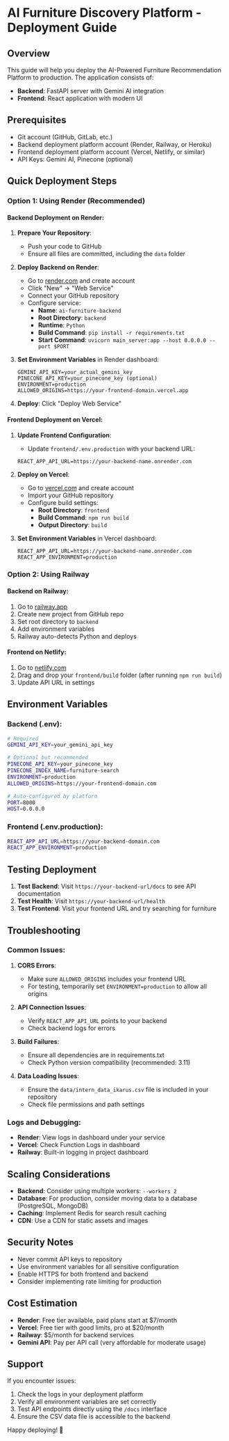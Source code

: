 # AI Furniture Discovery Platform - Deployment Guide

## Overview
This guide will help you deploy the AI-Powered Furniture Recommendation Platform to production. The application consists of:
- **Backend**: FastAPI server with Gemini AI integration
- **Frontend**: React application with modern UI

## Prerequisites
- Git account (GitHub, GitLab, etc.)
- Backend deployment platform account (Render, Railway, or Heroku)
- Frontend deployment platform account (Vercel, Netlify, or similar)
- API Keys: Gemini AI, Pinecone (optional)

## Quick Deployment Steps

### Option 1: Using Render (Recommended)

#### Backend Deployment on Render:

1. **Prepare Your Repository**:
   - Push your code to GitHub
   - Ensure all files are committed, including the `data` folder

2. **Deploy Backend on Render**:
   - Go to [render.com](https://render.com) and create account
   - Click "New" → "Web Service"
   - Connect your GitHub repository
   - Configure service:
     - **Name**: `ai-furniture-backend`
     - **Root Directory**: `backend`
     - **Runtime**: `Python`
     - **Build Command**: `pip install -r requirements.txt`
     - **Start Command**: `uvicorn main_server:app --host 0.0.0.0 --port $PORT`

3. **Set Environment Variables** in Render dashboard:
   ```
   GEMINI_API_KEY=your_actual_gemini_key
   PINECONE_API_KEY=your_pinecone_key (optional)
   ENVIRONMENT=production
   ALLOWED_ORIGINS=https://your-frontend-domain.vercel.app
   ```

4. **Deploy**: Click "Deploy Web Service"

#### Frontend Deployment on Vercel:

1. **Update Frontend Configuration**:
   - Update `frontend/.env.production` with your backend URL:
   ```
   REACT_APP_API_URL=https://your-backend-name.onrender.com
   ```

2. **Deploy on Vercel**:
   - Go to [vercel.com](https://vercel.com) and create account
   - Import your GitHub repository
   - Configure build settings:
     - **Root Directory**: `frontend`
     - **Build Command**: `npm run build`
     - **Output Directory**: `build`

3. **Set Environment Variables** in Vercel dashboard:
   ```
   REACT_APP_API_URL=https://your-backend-name.onrender.com
   REACT_APP_ENVIRONMENT=production
   ```

### Option 2: Using Railway

#### Backend on Railway:
1. Go to [railway.app](https://railway.app)
2. Create new project from GitHub repo
3. Set root directory to `backend`
4. Add environment variables
5. Railway auto-detects Python and deploys

#### Frontend on Netlify:
1. Go to [netlify.com](https://netlify.com)
2. Drag and drop your `frontend/build` folder (after running `npm run build`)
3. Update API URL in settings

## Environment Variables

### Backend (.env):
```bash
# Required
GEMINI_API_KEY=your_gemini_api_key

# Optional but recommended
PINECONE_API_KEY=your_pinecone_key
PINECONE_INDEX_NAME=furniture-search
ENVIRONMENT=production
ALLOWED_ORIGINS=https://your-frontend-domain.com

# Auto-configured by platform
PORT=8000
HOST=0.0.0.0
```

### Frontend (.env.production):
```bash
REACT_APP_API_URL=https://your-backend-domain.com
REACT_APP_ENVIRONMENT=production
```

## Testing Deployment

1. **Test Backend**: Visit `https://your-backend-url/docs` to see API documentation
2. **Test Health**: Visit `https://your-backend-url/health`
3. **Test Frontend**: Visit your frontend URL and try searching for furniture

## Troubleshooting

### Common Issues:

1. **CORS Errors**:
   - Make sure `ALLOWED_ORIGINS` includes your frontend URL
   - For testing, temporarily set `ENVIRONMENT=production` to allow all origins

2. **API Connection Issues**:
   - Verify `REACT_APP_API_URL` points to your backend
   - Check backend logs for errors

3. **Build Failures**:
   - Ensure all dependencies are in requirements.txt
   - Check Python version compatibility (recommended: 3.11)

4. **Data Loading Issues**:
   - Ensure the `data/intern_data_ikarus.csv` file is included in your repository
   - Check file permissions and path settings

### Logs and Debugging:

- **Render**: View logs in dashboard under your service
- **Vercel**: Check Function Logs in dashboard
- **Railway**: Built-in logging in project dashboard

## Scaling Considerations

- **Backend**: Consider using multiple workers: `--workers 2`
- **Database**: For production, consider moving data to a database (PostgreSQL, MongoDB)
- **Caching**: Implement Redis for search result caching
- **CDN**: Use a CDN for static assets and images

## Security Notes

- Never commit API keys to repository
- Use environment variables for all sensitive configuration
- Enable HTTPS for both frontend and backend
- Consider implementing rate limiting for production

## Cost Estimation

- **Render**: Free tier available, paid plans start at $7/month
- **Vercel**: Free tier with good limits, pro at $20/month
- **Railway**: $5/month for backend services
- **Gemini API**: Pay per API call (very affordable for moderate usage)

## Support

If you encounter issues:
1. Check the logs in your deployment platform
2. Verify all environment variables are set correctly
3. Test API endpoints directly using the `/docs` interface
4. Ensure the CSV data file is accessible to the backend

Happy deploying! 🚀